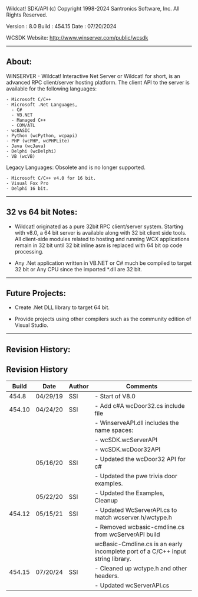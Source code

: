 Wildcat! SDK/API
(c) Copyright 1998-2024 Santronics Software, Inc. All Rights Reserved.

Version   : 8.0
Build     : 454.15
Date      : 07/20/2024

WCSDK Website: http://www.winserver.com/public/wcsdk

------
About:
------

WINSERVER - Wildcat! Interactive Net Server or Wildcat! for short, is an
advanced  RPC client/server hosting platform. The client API to the
server is available for the following languages:

    - Microsoft C/C++
    - Microsoft .Net Languages,
      - C#
      - VB.NET
      - Managed C++
      - COM/ATL
    - wcBASIC
    - Python (wcPython, wcpapi)
    - PHP (wcPHP, wcPHPLite)
    - Java (wcJava)
    - Delphi (wcDelphi)
    - VB (wcVB)

Legacy Languages: Obsolete and is no longer supported.

    - Microsoft C/C++ v4.0 for 16 bit.
    - Visual Fox Pro
    - Delphi 16 bit.

-------------------
32 vs 64 bit Notes:
-------------------

- Wildcat! originated as a pure 32bit RPC client/server system.
  Starting with v8.0, a 64 bit server is available along with 32 bit
  client side tools. All client-side modules related to hosting and
  running WCX applications remain in 32 bit until 32 bit inline asm
  is replaced with 64 bit op code processing.

- Any .Net application written in VB.NET or C# much be compiled to
  target 32 bit or Any CPU since the imported *.dll are 32 bit.


------------------
Future Projects:
------------------

- Create .Net DLL library to target 64 bit.

- Provide projects using other compilers such as the community edition
  of Visual Studio.

-----------------
Revision History:
-----------------

## Revision History

| Build  | Date      | Author | Comments                                                         |
|--------|-----------|--------|------------------------------------------------------------------|
| 454.8  | 04/29/19  | SSI    | - Start of V8.0                                                  |
| 454.10 | 04/24/20  | SSI    | - Add c#A wcDoor32.cs include file                                |
|        |           |        | - WinserveAPI.dll includes the name spaces:                      |
|        |           |        |   - wcSDK.wcServerAPI                                            |
|        |           |        |   - wcSDK.wcDoor32API                                            |
|        | 05/16/20  | SSI    | - Updated the wcDoor32 API for c#                                |
|        |           |        | - Updated the pwe trivia door examples.                          |
|        | 05/22/20  | SSI    | - Updated the Examples, Cleanup                                  |
| 454.12 | 05/15/21  | SSI    | - Updated WcServerAPI.cs to match wcserver.h/wctype.h             |
|        |           |        | - Removed wcbasic-cmdline.cs from wcServerAPI build               |
|        |           |        |   wcBasic-Cmdline.cs is an early incomplete port of a C/C++ input string library. |
| 454.15 | 07/20/24  | SSI    | - Cleaned up wctype.h and other headers.                          |
|        |           |        | - Updated wcServerAPI.cs                                          |

